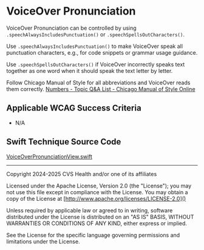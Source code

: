 # VoiceOver Pronunciation

VoiceOver Pronunciation can be controlled by using `.speechAlwaysIncludesPunctuation()` or `.speechSpellsOutCharacters()`. 

Use `.speechAlwaysIncludesPunctuation()` to make VoiceOver speak all punctuation characters, e.g., for code snippets or grammar usage guidance. 

Use `.speechSpellsOutCharacters()` if VoiceOver incorrectly speaks text together as one word when it should speak the text letter by letter.

Follow Chicago Manual of Style for all abbreviations and VoiceOver reads them correctly. [Numbers - Topic Q&A List - Chicago Manual of Style Online](https://www.chicagomanualofstyle.org/qanda/data/faq/topics/Numbers.html?page=1)
    
## Applicable WCAG Success Criteria
- N/A

## Swift Technique Source Code
[VoiceOverPronunciationView.swift](../iOSswiftUIa11yTechniques/VoiceOverPronunciationView.swift)

----

Copyright 2024-2025 CVS Health and/or one of its affiliates

Licensed under the Apache License, Version 2.0 (the "License");
you may not use this file except in compliance with the License.
You may obtain a copy of the License at
[http://www.apache.org/licenses/LICENSE-2.0]()

Unless required by applicable law or agreed to in writing, software
distributed under the License is distributed on an "AS IS" BASIS,
WITHOUT WARRANTIES OR CONDITIONS OF ANY KIND, either express or implied.

See the License for the specific language governing permissions and
limitations under the License.

